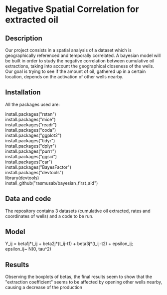 # Negative Spatial Correlation for extracted oil

## Description
Our project consists in a spatial analysis of a dataset which is geographically referenced and temporally correlated. A bayesian model will be built in order to study the negative correlation between cumulative oil extractions, taking into account the geographical closeness of the wells. Our goal is trying to see if the amount of oil, gathered up in a certain location, depends on the activation of other wells nearby.

## Installation
All the packages used are:<br/>

install.packages("rstan")<br/>
install.packages("mice")<br/>
install.packages("readr")<br/>
install.packages("coda")<br/>
install.packages("ggplot2")<br/>
install.packages("tidyr")<br/>
install.packages("dplyr")<br/>
install.packages("purrr")<br/>
install.packages("ggsci")<br/>
install.packages("car")<br/>
install.packages("BayesFactor")<br/>
install.packages("devtools")<br/>
library(devtools)<br/>
install_github("rasmusab/bayesian_first_aid")<br/>

## Data and code
The repository contains 3 datasets (cumulative oil extracted, rates and coordinates of wells) and a code to be run.

## Model
Y_ij = beta1j\*t_ij + beta2j\*(t_ij-t1) + beta3j\*(t_ij-t2) +  epsilon_ij;<br/>
epsilon_ij~ N(0, tau^2)
## Results
Observing the boxplots of betas, the final results seem to show that  the "extraction coefficient" seems to be affected by opening other wells nearby, causing a decrease of the production
